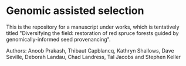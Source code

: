 # Genomic assisted selection
This is the repository for a manuscript under works, which is tentatively titled "Diversifying the field: restoration of red spruce forests guided by genomically-informed seed provenancing".

Authors: Anoob Prakash, Thibaut Capblancq, Kathryn Shallows, Dave Seville, Deborah Landau, Chad Landress, Tal Jacobs and Stephen Keller
